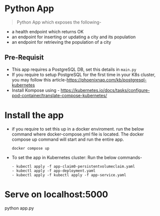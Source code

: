 # Python App

> Python App which exposes the following- 

  - a health endpoint which returns OK
  - an endpoint for inserting or updating a city and its population
  - an endpoint for retrieving the population of a city

## Pre-Requisit 
  - This app requires a PostgreSQL DB, set this details in `main.py`  
  - If you require to setup PostgreSQL for the first time in your K8s cluster, you may follow this article-https://phoenixnap.com/kb/postgresql-kubernetes 
  - Install Kompose using - https://kubernetes.io/docs/tasks/configure-pod-container/translate-compose-kubernetes/ 
  

# Install the app
  - if you require to set this up in a docker enviroment. 
    run the below command where docker-compose.yml file is located. The docker compose up command will start and run the entire app.
    
    `docker compose up`
    
  - To set the app in Kubernetes cluster: Run the below commands- 
        
        - kubectl apply -f app-claim0-persistentvolumeclaim.yaml
        - kubectl apply -f app-deployment.yaml
        - kubectl apply -f kubectl apply -f app-service.yaml
  

# Serve on localhost:5000
python app.py
